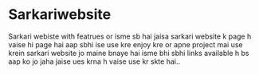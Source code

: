 # Sarkariwebsite
Sarkari webiste with featrues or isme sb hai jaisa sarkari website k page h vaise hi page hai aap sbhi ise use kre enjoy kre or apne project mai use krein sarkari website jo maine bnaye hai isme bhi sbhi links available h bs aap ko jo jaha jaise ues krna h vaise use kr skte hai..
